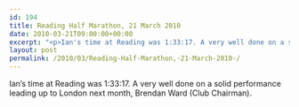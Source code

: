 ```yaml
---
id: 194
title: Reading Half Marathon, 21 March 2010
date: 2010-03-21T09:00:00+00:00
excerpt: "<p>Ian's time at Reading was 1:33:17. A very well done on a solid performance leading up to London next month, Brendan Ward (Club Chairman).</p>"
layout: post
permalink: /2010/03/Reading-Half-Marathon,-21-March-2010-/
---
```

Ian&#8217;s time at Reading was 1:33:17. A very well done on a solid performance leading up to London next month, Brendan Ward (Club Chairman).
